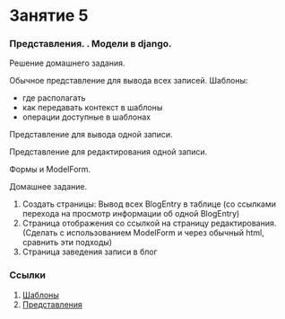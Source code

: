 # Занятие 5
### Представления. .  Модели в django.
Решение домашнего задания.

Обычное представление для вывода всех записей.
Шаблоны:
 - где располагать
 - как передавать контекст в шаблоны
 - операции доступные в шаблонах

Представление для вывода одной записи.

Представление для редактирования одной записи.

Формы и ModelForm.

 
Домашнее задание.
  1. Создать страницы: Вывод всех BlogEntry в таблице (со ссылками перехода на просмотр информации об одной BlogEntry)
  2. Страница отображения со ссылкой на страницу редактирования. (Сделать с использованием ModelForm и через обычный html, сравнить эти подходы)
  3. Страница заведения записи в блог

### Ссылки

1. [Шаблоны](http://djbook.ru/rel1.9/#the-template-layer)
1. [Представления](http://djbook.ru/rel1.9/#the-view-layer)
